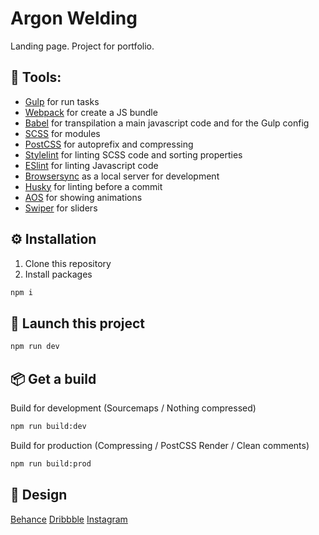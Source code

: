 # Argon Welding

Landing page. Project for portfolio.

## 🧰 Tools:

- [Gulp](https://gulpjs.com/) for run tasks
- [Webpack](https://webpack.js.org/) for create a JS bundle
- [Babel](https://babeljs.io/) for transpilation a main javascript code and for the Gulp config
- [SCSS](https://sass-lang.com/) for modules
- [PostCSS](https://postcss.org/) for autoprefix and compressing
- [Stylelint](https://stylelint.io/) for linting SCSS code and sorting properties
- [ESlint](https://eslint.org/) for linting Javascript code
- [Browsersync](https://browsersync.io/) as a local server for development
- [Husky](https://typicode.github.io/husky/#/) for linting before a commit
- [AOS](https://michalsnik.github.io/aos/) for showing animations
- [Swiper](https://swiperjs.com/) for sliders

## ⚙ Installation

1. Clone this repository
2. Install packages

```bash
npm i
```

## 🚀 Launch this project

```bash
npm run dev
```

## 📦 Get a build

Build for development (Sourcemaps / Nothing compressed)

```bash
npm run build:dev
```

Build for production (Compressing / PostCSS Render / Clean comments)

```bash
npm run build:prod
```

## 💈 Design

[Behance](https://www.behance.net/gallery/94617669/Argon-Welding-Landing-Page)
[Dribbble](https://dribbble.com/shots/17361283-Argon-Welding-Landing-page)
[Instagram](https://www.instagram.com/p/CZNYGJmL4Ma/)
